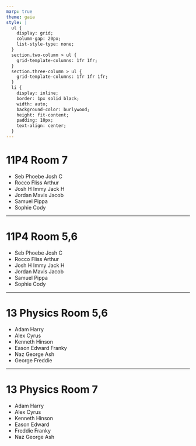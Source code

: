 ```yaml
---
marp: true
theme: gaia
style: |
  ul {
    display: grid;
    column-gap: 20px;
    list-style-type: none;
  }
  section.two-column > ul {
    grid-template-columns: 1fr 1fr;
  }
  section.three-column > ul {
    grid-template-columns: 1fr 1fr 1fr;
  }
  li {
    display: inline;
    border: 1px solid black;
    width: auto;
    background-color: burlywood;
    height: fit-content;
    padding: 10px;
    text-align: center;
  }
---
```


<!-- _class: three-column -->

# 11P4 Room 7

- Seb Phoebe Josh C
- Rocco Fliss Arthur
- Josh H Immy Jack H
- Jordan Mavis Jacob
- Samuel Pippa
- Sophie Cody

---

<!-- _class: two-column -->

# 11P4 Room 5,6

- Seb Phoebe Josh C
- Rocco Fliss Arthur
- Josh H Immy Jack H
- Jordan Mavis Jacob
- Samuel Pippa
- Sophie Cody

---

<!-- _class: two-column -->

# 13 Physics Room 5,6

- Adam Harry
- Alex Cyrus
- Kenneth Hinson
- Eason Edward Franky
- Naz George Ash
- George Freddie

---

<!-- _class: three-column -->

# 13 Physics Room 7

- Adam Harry
- Alex Cyrus
- Kenneth Hinson
- Eason Edward
- Freddie Franky
- Naz George Ash
